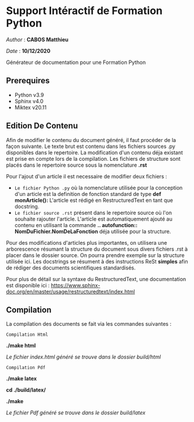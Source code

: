 **Support Intéractif de Formation Python**
==========================================

*Author* : **CABOS Matthieu**

*Date* : **10/12/2020**

Générateur de documentation pour une Formation Python

Prerequires
-----------

* Python v3.9
* Sphinx v4.0
* Miktex v20.11

Edition De Contenu
------------------

Afin de modifier le contenu du document généré, il faut procéder de la façon suivante.
Le texte brut est contenu dans les fichiers sources .py disponibles dans le repertoire.
La modification d'un contenu déja existant est prise en compte lors de la compilation.
Les fichiers de structure sont placés dans le repertoire source sous la nomenclature **.rst**

Pour l'ajout d'un article il est necessaire de modifier deux fichiers :
  * ``Le fichier Python .py`` où la nomenclature utilisée pour la conception d'un article est la definition de fonction standard de type **def monArticle():** L'article est rédigé en RestructuredText en tant que docstring.
  * ``Le fichier source .rst`` présent dans le repertoire source où l'on souhaite rajouter l'article. L'article est automatiquement ajouté au contenu en utilisant la commande **.. autofunction:: NomDuFichier.NomDeLaFonction** déja utilisée pour la structure.
  
 Pour des modifications d'articles plus importantes, on utilisera une arborescence résumant la structure du document sous divers fichiers .rst à placer dans le dossier source. On pourra prendre exemple sur la structure utilisée ici.
 Les docstrings se résument à des instructions ReSt **simples** afin de rédiger des documents scientifiques standardisés.
 
 Pour plus de détail sur la syntaxe du RestructuredText, une documentation est disponible ici : https://www.sphinx-doc.org/en/master/usage/restructuredtext/index.html

Compilation
-----------

La compilation des documents se fait via les commandes suivantes :

``Compilation Html``

**./make html**

*Le fichier index.html généré se trouve dans le dossier build/html*

``Compilation Pdf``

**./make latex**

**cd ./build/latex/**

**./make**

*Le fichier Pdf généré se trouve dans le dossier build/latex*